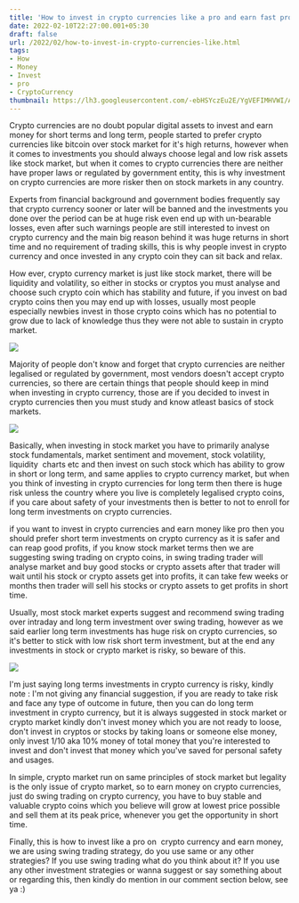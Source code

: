 ```yaml
---
title: 'How to invest in crypto currencies like a pro and earn fast profits.'
date: 2022-02-10T22:27:00.001+05:30
draft: false
url: /2022/02/how-to-invest-in-crypto-currencies-like.html
tags: 
- How
- Money
- Invest
- pro
- CryptoCurrency
thumbnail: https://lh3.googleusercontent.com/-ebHSYczEu2E/YgVEFIMHVWI/AAAAAAAAJGM/t7-l2RRR9boN2IF1kJkQOihGnIUNFS2pwCNcBGAsYHQ/s1600/1644512271827262-0.png
---
```


  

Crypto currencies are no doubt popular digital assets to invest and earn money for short terms and long term, people started to prefer crypto currencies like bitcoin over stock market for it's high returns, however when it comes to investments you should always choose legal and low risk assets like stock market, but when it comes to crypto currencies there are neither have proper laws or regulated by government entity, this is why investment on crypto currencies are more risker then on stock markets in any country.

  

Experts from financial background and government bodies frequently say that crypto currency sooner or later will be banned and the investments you done over the period can be at huge risk even end up with un-bearable losses, even after such warnings people are still interested to invest on crypto currency and the main big reason behind it was huge returns in short time and no requirement of trading skills, this is why people invest in crypto currency and once invested in any crypto coin they can sit back and relax.

  

How ever, crypto currency market is just like stock market, there will be liquidity and volatility, so either in stocks or cryptos you must analyse and choose such crypto coin which has stability and future, if you invest on bad crypto coins then you may end up with losses, usually most people especially newbies invest in those crypto coins which has no potential to grow due to lack of knowledge thus they were not able to sustain in crypto market.

  

 ![](https://lh3.googleusercontent.com/-ikz22yPEB8c/YgXdR-oXUgI/AAAAAAAAJGc/fTdE85URMywDbnsMQjBC80qlxdqpqssBgCNcBGAsYHQ/s1600/1644551491655098-0.png) 

  

Majority of people don't know and forget that crypto currencies are neither legalised or regulated by government, most vendors doesn't accept crypto currencies, so there are certain things that people should keep in mind when investing in crypto currency, those are if you decided to invest in crypto currencies then you must study and know atleast basics of stock markets.

  

 ![](https://lh3.googleusercontent.com/-af4Wjq7JG2o/YgXdQkwivEI/AAAAAAAAJGY/Fomftv-saD4FXOmtyIvXGSN5V4pzO_JNACNcBGAsYHQ/s1600/1644551486927695-1.png) 

  

Basically, when investing in stock market you have to primarily analyse stock fundamentals, market sentiment and movement, stock volatility, liquidity  charts etc and then invest on such stock which has ability to grow in short or long term, and same applies to crypto currency market, but when you think of investing in crypto currencies for long term then there is huge risk unless the country where you live is completely legalised crypto coins, if you care about safety of your investments then is better to not to enroll for long term investments on crypto currencies.

  

if you want to invest in crypto currencies and earn money like pro then you should prefer short term investments on crypto currency as it is safer and can reap good profits, if you know stock market terms then we are suggesting swing trading on crypto coins, in swing trading trader will analyse market and buy good stocks or crypto assets after that trader will wait until his stock or crypto assets get into profits, it can take few weeks or months then trader will sell his stocks or crypto assets to get profits in short time.

  

Usually, most stock market experts suggest and recommend swing trading over intraday and long term investment over swing trading, however as we said earlier long term investments has huge risk on crypto currencies, so it's better to stick with low risk short term investment, but at the end any investments in stock or crypto market is risky, so beware of this.

  

 ![](https://lh3.googleusercontent.com/-_KQ17M3Mz3I/YgXdPFt4EII/AAAAAAAAJGU/GCSx4onI8RMMl_UUoCq5hP9Y-NwGjvO5gCNcBGAsYHQ/s1600/1644551480711483-2.png) 

  

I'm just saying long terms investments in crypto currency is risky, kindly note : I'm not giving any financial suggestion, if you are ready to take risk and face any type of outcome in future, then you can do long term investment in crypto currency, but it is always suggested in stock market or crypto market kindly don't invest money which you are not ready to loose, don't invest in cryptos or stocks by taking loans or someone else money, only invest 1/10 aka 10% money of total money that you're interested to invest and don't invest that money which you've saved for personal safety and usages.

  

In simple, crypto market run on same principles of stock market but legality is the only issue of crypto market, so to earn money on crypto currencies, just do swing trading on crypto currency, you have to buy stable and valuable crypto coins which you believe will grow at lowest price possible and sell them at its peak price, whenever you get the opportunity in short time.

  

Finally, this is how to invest like a pro on  crypto currency and earn money, we are using swing trading strategy, do you use same or any other strategies? If you use swing trading what do you think about it? If you use any other investment strategies or wanna suggest or say something about or regarding this, then kindly do mention in our comment section below, see ya :)